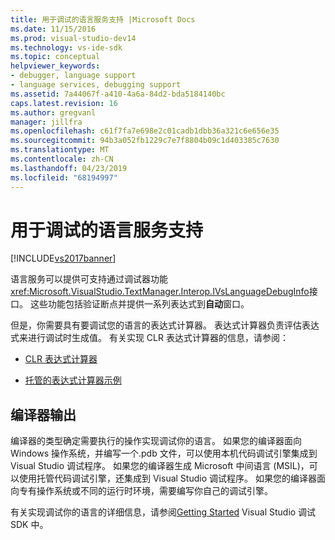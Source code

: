 ```yaml
---
title: 用于调试的语言服务支持 |Microsoft Docs
ms.date: 11/15/2016
ms.prod: visual-studio-dev14
ms.technology: vs-ide-sdk
ms.topic: conceptual
helpviewer_keywords:
- debugger, language support
- language services, debugging support
ms.assetid: 7a44067f-a410-4a6a-84d2-bda5184140bc
caps.latest.revision: 16
ms.author: gregvanl
manager: jillfra
ms.openlocfilehash: c61f7fa7e698e2c01cadb1dbb36a321c6e656e35
ms.sourcegitcommit: 94b3a052fb1229c7e7f8804b09c1d403385c7630
ms.translationtype: MT
ms.contentlocale: zh-CN
ms.lasthandoff: 04/23/2019
ms.locfileid: "68194997"
---
```

# <a name="language-service-support-for-debugging"></a>用于调试的语言服务支持
[!INCLUDE[vs2017banner](../../includes/vs2017banner.md)]

语言服务可以提供可支持通过调试器功能<xref:Microsoft.VisualStudio.TextManager.Interop.IVsLanguageDebugInfo>接口。 这些功能包括验证断点并提供一系列表达式到**自动**窗口。  
  
 但是，你需要具有要调试您的语言的表达式计算器。 表达式计算器负责评估表达式来进行调试时生成值。 有关实现 CLR 表达式计算器的信息，请参阅：  
  
- [CLR 表达式计算器](https://github.com/Microsoft/ConcordExtensibilitySamples/wiki/CLR-Expression-Evaluators)  
  
- [托管的表达式计算器示例](https://github.com/Microsoft/ConcordExtensibilitySamples/wiki/Managed-Expression-Evaluator-Sample)  
  
## <a name="compiler-output"></a>编译器输出  
 编译器的类型确定需要执行的操作实现调试你的语言。 如果您的编译器面向 Windows 操作系统，并编写一个.pdb 文件，可以使用本机代码调试引擎集成到 Visual Studio 调试程序。 如果您的编译器生成 Microsoft 中间语言 (MSIL)，可以使用托管代码调试引擎，还集成到 Visual Studio 调试程序。 如果您的编译器面向专有操作系统或不同的运行时环境，需要编写你自己的调试引擎。  
  
 有关实现调试你的语言的详细信息，请参阅[Getting Started](../../extensibility/debugger/getting-started-with-debugger-extensibility.md) Visual Studio 调试 SDK 中。
